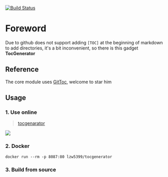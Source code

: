 ﻿[![Build Status](https://dev.azure.com/Zhiwen-Lin/Codepie/_apis/build/status/lzw5399.TocGenerator?branchName=master)](https://dev.azure.com/Zhiwen-Lin/Codepie/_build/latest?definitionId=27&branchName=master)
 
 # Foreword

Due to github does not support adding `[TOC]` at the beginning of markdown to add directories, it's a bit inconvenient, so there is this gadget **TocGenerator**

## Reference

The core module uses [GitToc](https://github.com/Holy-Shine/GitToc), welcome to star him

## Usage

### 1. Use online

> [tocgenarator](https://toc.codepie.fun)

![](https://tva1.sinaimg.cn/large/007S8ZIlgy1gfxuf9bsw1j31400mcad6.jpg)

### 2. Docker

```shell
docker run --rm -p 8087:80 lzw5399/tocgenerator
```

### 3. Build from source